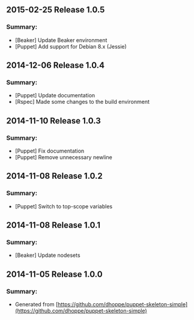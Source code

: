 ## 2015-02-25 Release 1.0.5
### Summary:
- [Beaker] Update Beaker environment
- [Puppet] Add support for Debian 8.x (Jessie)

## 2014-12-06 Release 1.0.4
### Summary:
- [Puppet] Update documentation
- [Rspec] Made some changes to the build environment

## 2014-11-10 Release 1.0.3
### Summary:
- [Puppet] Fix documentation
- [Puppet] Remove unnecessary newline

## 2014-11-08 Release 1.0.2
### Summary:
- [Puppet] Switch to top-scope variables

## 2014-11-08 Release 1.0.1
### Summary:
- [Beaker] Update nodesets

## 2014-11-05 Release 1.0.0
### Summary:
- Generated from [https://github.com/dhoppe/puppet-skeleton-simple](https://github.com/dhoppe/puppet-skeleton-simple)
